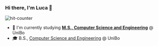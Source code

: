 ### Hi there, I'm Luca 👋

![hit-counter](https://hits.seeyoufarm.com/api/count/incr/badge.svg?url=https%3A%2F%2Fgithub.com%2F{tassiluca}1212%2Fhit-counter)

- 🌱 I'm currently studying [**M.S., Computer Science and Engineering**](https://corsi.unibo.it/2cycle/ComputerScienceEngineering) @ UniBo
- 🎓 B.S., [Computer Science and Engineering](https://corsi.unibo.it/laurea/IngegneriaScienzeInformatiche) @ UniBo


<!--
**tassiLuca/tassiLuca** is a ✨ _special_ ✨ repository because its `README.md` (this file) appears on your GitHub profile.

Here are some ideas to get you started:

- 🔭 I’m currently working on ...
- 🌱 I’m currently learning ...
- 👯 I’m looking to collaborate on ...
- 🤔 I’m looking for help with ...
- 💬 Ask me about ...
- 📫 How to reach me: ...
- 😄 Pronouns: ...
- ⚡ Fun fact: ...
-->
